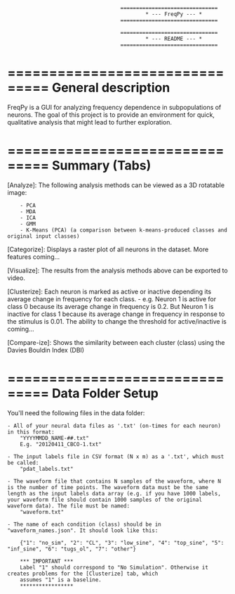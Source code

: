 										===============================
												* --- FreqPy --- *
										===============================

										===============================
												* --- README --- *
										===============================

===============================
General description
===============================

FreqPy is a GUI for analyzing frequency dependence in subpopulations of neurons. The goal of this project is to provide an environment for quick, qualitative analysis that might lead to further exploration.


===============================
Summary (Tabs)
===============================

[Analyze]:
	The following analysis methods can be viewed as a 3D rotatable image:

		- PCA
		- MDA
		- ICA
		- GMM
		- K-Means (PCA) (a comparison between k-means-produced classes and original input classes)

[Categorize]:
	Displays a raster plot of all neurons in the dataset. More features coming...

[Visualize]:
	The results from the analysis methods above can be exported to video.

[Clusterize]:
	Each neuron is marked as active or inactive depending its average change in frequency for each class.
		- e.g. Neuron 1 is active for class 0 because its average change in frequency is 0.2. 
		But Neuron 1 is inactive for class 1 because its average change in frequency in response to the stimulus
		is 0.01. The ability to change the threshold for active/inactive is coming...

[Compare-ize]:
	Shows the similarity between each cluster (class) using the Davies Bouldin Index (DBI)


===============================
Data Folder Setup
===============================

You'll need the following files in the data folder:

	- All of your neural data files as '.txt' (on-times for each neuron) in this format:
		"YYYYMMDD_NAME-##.txt"
		E.g. "20120411_CBCO-1.txt"
	
	- The input labels file in CSV format (N x m) as a '.txt', which must be called:
		"pdat_labels.txt"

	- The waveform file that contains N samples of the waveform, where N is the number of time points. The waveform data must be the same length as the input labels data array (e.g. if you have 1000 labels, your waveform file should contain 1000 samples of the original waveform data). The file must be named:
		"waveform.txt"

	- The name of each condition (class) should be in "waveform_names.json". It should look like this:
		
		{"1": "no_sim", "2": "CL", "3": "low_sine", "4": "top_sine", "5": "inf_sine", "6": "tugs_ol", "7": "other"}
		
		*** IMPORTANT ***
		Label "1" should correspond to "No Simulation". Otherwise it creates problems for the [Clusterize] tab, which
		assumes "1" is a baseline.
		*****************